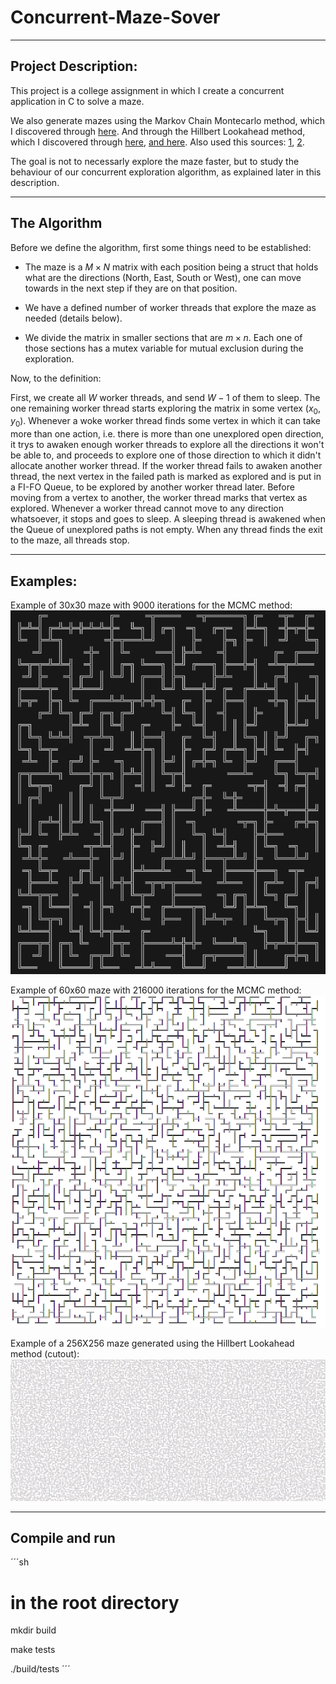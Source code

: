 # Concurrent-Maze-Sover
___
## Project Description:

This project is a college assignment in which I create a concurrent application in C to solve a maze.

We also generate mazes using the Markov Chain Montecarlo method, which I discovered through [here](https://www.youtube.com/watch?v=zbXKcDVV4G0). And through the Hillbert Lookahead method, which I discovered through [here](https://www.youtube.com/watch?v=GTz6BEGs6zE), [and here](https://www.youtube.com/watch?v=O2Xy6mwnYfk). Also used this sources: [1](https://www.youtube.com/watch?v=3s7h2MHQtxc), [2](https://en.wikipedia.org/wiki/Hilbert_curve).

The goal is not to necessarly explore the maze faster, but to study the behaviour of our concurrent exploration algorithm, as explained later in this description.
___
## The Algorithm

Before we define the algorithm, first some things need to be established:
* The maze is a $M \times N$ matrix with each position being a struct that holds what are the directions (North, East, South or West), one can move towards in the next step if they are on that position.

* We have a defined number of worker threads that explore the maze as needed (details below).

* We divide the matrix in smaller sections that are $m \times n$. Each one of those sections has a mutex variable for mutual exclusion during the exploration.

Now, to the definition:

First, we create all $W$ worker threads, and send $W-1$ of them to sleep. The one remaining worker thread starts exploring the matrix in some vertex $(x_0,y_0)$. Whenever a woke worker thread finds some vertex in which it can take more than one action, i.e. there is more than one unexplored open direction, it trys to awaken enough worker threads to explore all the directions it won't be able to, and proceeds to explore one of those direction to which it didn't allocate another worker thread. If the worker thread fails to awaken another thread, the next vertex in the failed path is marked as explored and is put in a FI-FO Queue, to be explored by another worker thread later. Before moving from a vertex to another, the worker thread marks that vertex as explored. Whenever a worker thread cannot move to any direction whatsoever, it stops and goes to sleep. A sleeping thread is awakened when the Queue of unexplored paths is not empty. When any thread finds the exit to the maze, all threads stop.

___
## Examples:
Example of 30x30 maze with 9000 iterations for the MCMC method:
![alt text](imgs/maze-1.png)

Example of 60x60 maze with 216000 iterations for the MCMC method:
![alt text](imgs/maze-2.png)

Example of a 256X256 maze generated using the Hillbert Lookahead method (cutout):
![alt text](imgs/maze-3.png)
___

## Compile and run

´´´sh
# in the root directory
mkdir build

make tests

./build/tests
´´´

